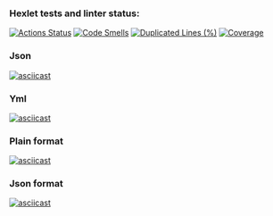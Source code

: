 ### Hexlet tests and linter status:
[![Actions Status](https://github.com/JonnyPovidlos/java-project-71/actions/workflows/hexlet-check.yml/badge.svg)](https://github.com/JonnyPovidlos/java-project-71/actions)
[![Code Smells](https://sonarcloud.io/api/project_badges/measure?project=JonnyPovidlos_java-project-71&metric=code_smells)](https://sonarcloud.io/summary/new_code?id=JonnyPovidlos_java-project-71)
[![Duplicated Lines (%)](https://sonarcloud.io/api/project_badges/measure?project=JonnyPovidlos_java-project-71&metric=duplicated_lines_density)](https://sonarcloud.io/summary/new_code?id=JonnyPovidlos_java-project-71)
[![Coverage](https://sonarcloud.io/api/project_badges/measure?project=JonnyPovidlos_java-project-71&metric=coverage)](https://sonarcloud.io/summary/new_code?id=JonnyPovidlos_java-project-71)

### Json
[![asciicast](https://asciinema.org/a/ZcZ63v56IBb0w8pFtSShwAnVI.svg)](https://asciinema.org/a/ZcZ63v56IBb0w8pFtSShwAnVI)

### Yml
[![asciicast](https://asciinema.org/a/bmG1NxhCSBNMGQqwlslmnlaZi.svg)](https://asciinema.org/a/bmG1NxhCSBNMGQqwlslmnlaZi)

### Plain format
[![asciicast](https://asciinema.org/a/PtAqq5XndCLJm0ux2xIZ5QoUk.svg)](https://asciinema.org/a/PtAqq5XndCLJm0ux2xIZ5QoUk)

### Json format
[![asciicast](https://asciinema.org/a/X3N6c7C9XYsfyi1qJOiNOhWnS.svg)](https://asciinema.org/a/X3N6c7C9XYsfyi1qJOiNOhWnS)